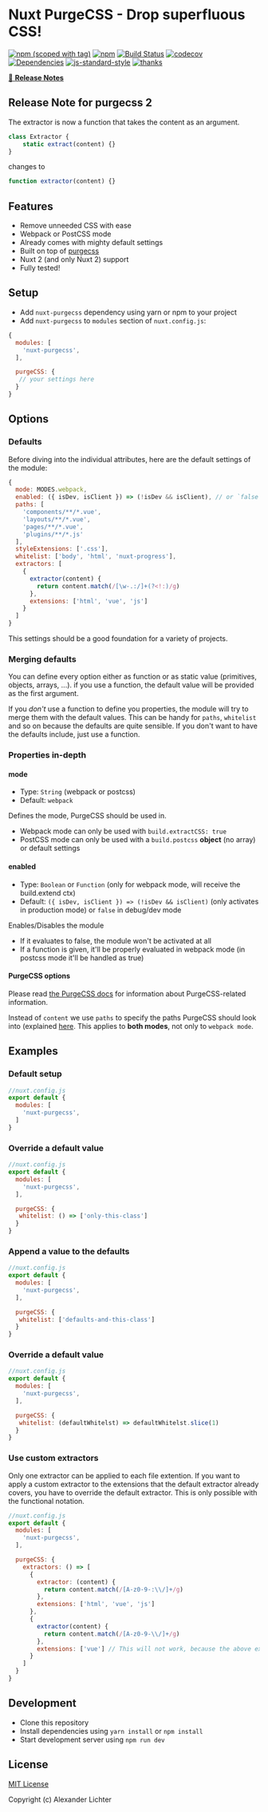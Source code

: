# Nuxt PurgeCSS - Drop superfluous CSS!
[![npm (scoped with tag)](https://img.shields.io/npm/v/nuxt-purgecss/latest.svg?style=flat-square)](https://npmjs.com/package/nuxt-purgecss)
[![npm](https://img.shields.io/npm/dt/nuxt-purgecss.svg?style=flat-square)](https://npmjs.com/package/nuxt-purgecss)
[![Build Status](https://travis-ci.com/Developmint/nuxt-purgecss.svg?branch=master)](https://travis-ci.com/Developmint/nuxt-purgecss)
[![codecov](https://codecov.io/gh/Developmint/nuxt-purgecss/branch/master/graph/badge.svg)](https://codecov.io/gh/Developmint/nuxt-purgecss)
[![Dependencies](https://david-dm.org/Developmint/nuxt-purgecss/status.svg?style=flat-square)](https://david-dm.org/Developmint/nuxt-purgecss)
[![js-standard-style](https://img.shields.io/badge/code_style-standard-brightgreen.svg?style=flat-square)](http://standardjs.com)
[![thanks](https://img.shields.io/badge/thanks-%E2%99%A5-ff69b4.svg)](https://thanks.lichter.io/)

>

[📖 **Release Notes**](./CHANGELOG.md)

## Release Note for purgecss 2
The extractor is now a function that takes the content as an argument.
```js
class Extractor {
    static extract(content) {}
}
```
changes to
```js
function extractor(content) {}
```


## Features

* Remove unneeded CSS with ease
* Webpack or PostCSS mode
* Already comes with mighty default settings
* Built on top of [purgecss](https://github.com/FullHuman/purgecss)
* Nuxt 2 (and only Nuxt 2) support
* Fully tested!

## Setup

- Add `nuxt-purgecss` dependency using yarn or npm to your project
- Add `nuxt-purgecss` to `modules` section of `nuxt.config.js`:

```js
{
  modules: [
    'nuxt-purgecss',
  ],

  purgeCSS: {
   // your settings here
  }
}
```

## Options

### Defaults

Before diving into the individual attributes, here are the default settings of the module:

```js
{
  mode: MODES.webpack,
  enabled: ({ isDev, isClient }) => (!isDev && isClient), // or `false` when in dev/debug mode
  paths: [
    'components/**/*.vue',
    'layouts/**/*.vue',
    'pages/**/*.vue',
    'plugins/**/*.js'
  ],
  styleExtensions: ['.css'],
  whitelist: ['body', 'html', 'nuxt-progress'],
  extractors: [
    {
      extractor(content) {
        return content.match(/[\w-.:/]+(?<!:)/g)
      },
      extensions: ['html', 'vue', 'js']
    }
  ]
}
```

This settings should be a good foundation for a variety of projects.

### Merging defaults

You can define every option either as function or as static value (primitives, objects, arrays, ...).
if you use a function, the default value will be provided as the first argument.

If you *don't* use a function to define you properties, the module will try to
merge them with the default values. This can be handy for `paths`, `whitelist` and so on because
the defaults are quite sensible. If you don't want to have the defaults include, just use a function.

### Properties in-depth

#### mode

* Type: `String` (webpack or postcss)
* Default: `webpack`

Defines the mode, PurgeCSS should be used in.

* Webpack mode can only be used with `build.extractCSS: true`
* PostCSS mode can only be used with a `build.postcss` **object** (no array) or default settings

#### enabled

* Type: `Boolean` or `Function` (only for webpack mode, will receive the build.extend ctx)
* Default: `({ isDev, isClient }) => (!isDev && isClient)` (only activates in production mode) or `false` in debug/dev mode

Enables/Disables the module

* If it evaluates to false, the module won't be activated at all
* If a function is given, it'll be properly evaluated in webpack mode (in postcss mode it'll be handled as true)


#### PurgeCSS options

Please read [the PurgeCSS docs](https://www.purgecss.com/configuration) for information about
PurgeCSS-related information.

Instead of `content` we use `paths` to specify the paths PurgeCSS should look into (explained [here](https://www.purgecss.com/with-webpack#options).
This applies to **both modes**, not only to `webpack mode`.

## Examples

### Default setup

```js
//nuxt.config.js
export default {
  modules: [
    'nuxt-purgecss',
  ]
}
```

### Override a default value


```js
//nuxt.config.js
export default {
  modules: [
    'nuxt-purgecss',
  ],

  purgeCSS: {
   whitelist: () => ['only-this-class']
  }
}
```

### Append a value to the defaults


```js
//nuxt.config.js
export default {
  modules: [
    'nuxt-purgecss',
  ],

  purgeCSS: {
   whitelist: ['defaults-and-this-class']
  }
}
```

### Override a default value


```js
//nuxt.config.js
export default {
  modules: [
    'nuxt-purgecss',
  ],

  purgeCSS: {
   whitelist: (defaultWhitelst) => defaultWhitelst.slice(1)
  }
}
```

### Use custom extractors
Only one extractor can be applied to each file extention.
If you want to apply a custom extractor to the extensions that the default extractor already covers, you have to override the default extractor. This is only possible with the functional notation.

```js
//nuxt.config.js
export default {
  modules: [
    'nuxt-purgecss',
  ],

  purgeCSS: {
    extractors: () => [
      {
        extractor: (content) {
          return content.match(/[A-z0-9-:\\/]+/g)
        },
        extensions: ['html', 'vue', 'js']
      },
      {
        extractor(content) {
          return content.match(/[A-z0-9-\\/]+/g)
        },
        extensions: ['vue'] // This will not work, because the above extractor is applied to 'vue' already.
      }
    ]
  }
}
```

## Development

- Clone this repository
- Install dependencies using `yarn install` or `npm install`
- Start development server using `npm run dev`

## License

[MIT License](./LICENSE)

Copyright (c) Alexander Lichter
